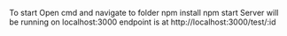 To start
Open cmd and navigate to folder
npm install
npm start
Server will be running on localhost:3000
endpoint is at http://localhost:3000/test/:id